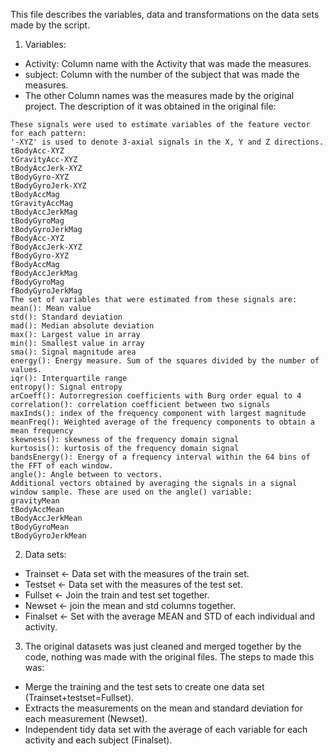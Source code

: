 This file describes the variables, data and transformations on the data sets made by the script. 

1. Variables:
 - Activity: Column name with the Activity that was made the measures.
- subject: Column with the number of the subject that was made the measures.
- The other Column names was the measures made by the original project. 
The description of it was obtained in the original file: 
```
These signals were used to estimate variables of the feature vector for each pattern:  
'-XYZ' is used to denote 3-axial signals in the X, Y and Z directions.
tBodyAcc-XYZ
tGravityAcc-XYZ
tBodyAccJerk-XYZ
tBodyGyro-XYZ
tBodyGyroJerk-XYZ
tBodyAccMag
tGravityAccMag
tBodyAccJerkMag
tBodyGyroMag
tBodyGyroJerkMag
fBodyAcc-XYZ
fBodyAccJerk-XYZ
fBodyGyro-XYZ
fBodyAccMag
fBodyAccJerkMag
fBodyGyroMag
fBodyGyroJerkMag
The set of variables that were estimated from these signals are: 
mean(): Mean value
std(): Standard deviation
mad(): Median absolute deviation 
max(): Largest value in array
min(): Smallest value in array
sma(): Signal magnitude area
energy(): Energy measure. Sum of the squares divided by the number of values. 
iqr(): Interquartile range 
entropy(): Signal entropy
arCoeff(): Autorregresion coefficients with Burg order equal to 4
correlation(): correlation coefficient between two signals
maxInds(): index of the frequency component with largest magnitude
meanFreq(): Weighted average of the frequency components to obtain a mean frequency
skewness(): skewness of the frequency domain signal 
kurtosis(): kurtosis of the frequency domain signal 
bandsEnergy(): Energy of a frequency interval within the 64 bins of the FFT of each window.
angle(): Angle between to vectors.
Additional vectors obtained by averaging the signals in a signal window sample. These are used on the angle() variable:
gravityMean
tBodyAccMean
tBodyAccJerkMean
tBodyGyroMean
tBodyGyroJerkMean
```
2. Data sets:
 - Trainset <- Data set with the measures of the train set. 
 - Testset  <- Data set with the measures of the test set.
 - Fullset  <- Join the train and test set together.
 - Newset   <- join the mean and std columns together.
 - Finalset <- Set with the average MEAN and STD of each individual and activity.
 
3. The original datasets was just cleaned and merged together by the code, nothing was made with the original files. The steps to made this was:
- Merge the training and the test sets to create one data set (Trainset+testset=Fullset).
- Extracts the measurements on the mean and standard deviation for each measurement (Newset).
- Independent tidy data set with the average of each variable for each activity and each subject (Finalset).
